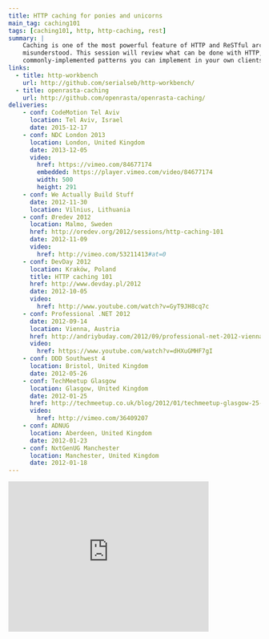 ```yaml
---
title: HTTP caching for ponies and unicorns
main_tag: caching101
tags: [caching101, http, http-caching, rest]
summary: |
    Caching is one of the most powerful feature of HTTP and ReSTful architecture, and also one of the most
    misunderstood. This session will review what can be done with HTTP, debunk a few myths and show some
    commonly-implemented patterns you can implement in your own clients.
links:
  - title: http-workbench
    url: http://github.com/serialseb/http-workbench/
  - title: openrasta-caching
    url: http://github.com/openrasta/openrasta-caching/
deliveries:
    - conf: CodeMotion Tel Aviv
      location: Tel Aviv, Israel
      date: 2015-12-17
    - conf: NDC London 2013
      location: London, United Kingdom
      date: 2013-12-05
      video:
        href: https://vimeo.com/84677174
        embedded: https://player.vimeo.com/video/84677174
        width: 500
        height: 291
    - conf: We Actually Build Stuff
      date: 2012-11-30
      location: Vilnius, Lithuania
    - conf: Øredev 2012
      location: Malmo, Sweden
      href: http://oredev.org/2012/sessions/http-caching-101
      date: 2012-11-09
      video:
        href: http://vimeo.com/53211413#at=0
    - conf: DevDay 2012
      location: Kraków, Poland
      title: HTTP caching 101
      href: http://www.devday.pl/2012
      date: 2012-10-05
      video:
        href: http://www.youtube.com/watch?v=GyT9JH8cq7c
    - conf: Professional .NET 2012
      date: 2012-09-14
      location: Vienna, Austria
      href: http://andriybuday.com/2012/09/professional-net-2012-vienna-austria.html
      video:
        href: https://www.youtube.com/watch?v=dHXuGMHF7gI
    - conf: DDD Southwest 4
      location: Bristol, United Kingdom
      date: 2012-05-26
    - conf: TechMeetup Glasgow
      location: Glasgow, United Kingdom
      date: 2012-01-25
      href: http://techmeetup.co.uk/blog/2012/01/techmeetup-glasgow-25-jan-2012/
      video:
        href: http://vimeo.com/36409207
    - conf: ADNUG
      location: Aberdeen, United Kingdom
      date: 2012-01-23
    - conf: NxtGenUG Manchester
      location: Manchester, United Kingdom
      date: 2012-01-18
---
```

<iframe src="https://player.vimeo.com/video/53211413?badge=0" width="400" height="300" frameborder="0"
        allowFullScreen="allowFullScreen">
</iframe>
